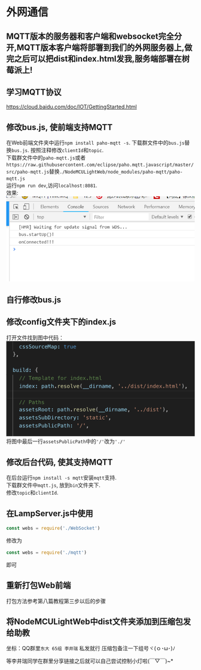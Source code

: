 # 外网通信

## MQTT版本的服务器和客户端和websocket完全分开,MQTT版本客户端将部署到我们的外网服务器上,做完之后可以把dist和index.html发我,服务端部署在树莓派上!

## 学习MQTT协议

https://cloud.baidu.com/doc/IOT/GettingStarted.html

## 修改bus.js, 使前端支持MQTT
在Web前端文件夹中运行`npm install paho-mqtt -s`. 
下载群文件中的`bus.js`替换`bus.js`. 
按照注释修改`clientId`和`topic`.   
下载群文件中的`paho-mqtt.js`或者`https://raw.githubusercontent.com/eclipse/paho.mqtt.javascript/master/src/paho-mqtt.js`替换`./NodeMCULightWeb/node_modules/paho-mqtt/paho-mqtt.js`  
运行`npm run dev`,访问`localhost:8081`.  
效果:
![ok](./ok.png)

## 自行修改bus.js

## 修改config文件夹下的index.js

打开文件找到图中代码：
![exp](./buhuo.png)
将图中最后一行`assetsPublicPath`中的`'/'`改为`'./'`

## 修改后台代码, 使其支持MQTT
在后台运行`npm install -s mqtt`安装`mqtt`支持.  
下载群文件中`mqtt.js`, 放到`bin`文件夹下.  
修改`topic`和`clientId`.

## 在LampServer.js中使用
```JavaScript
const webs = require('./WebSocket')
```
修改为
```JavaScript
const webs = require('./mqtt')
```
即可

## 重新打包Web前端
打包方法参考第八篇教程第三步以后的步骤

## 将NodeMCULightWeb中dist文件夹添加到压缩包发给助教
坐标：QQ群里`东大 65组 李井瑞`
私发就行
压缩包备注一下组号ヾ(ｏ･ω･)ﾉ

等李井瑞同学在群里分享链接之后就可以自己尝试控制小灯啦(￣▽￣)~*